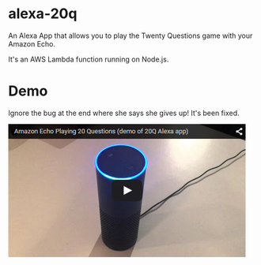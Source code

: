 # alexa-20q
An Alexa App that allows you to play the Twenty Questions game with your Amazon Echo.

It's an AWS Lambda function running on Node.js.

# Demo
Ignore the bug at the end where she says she gives up! It's been fixed.

[![Video thumbnail](https://raw.githubusercontent.com/OverloadUT/alexa-20q/master/docs/video_thumbnail.jpg)](https://www.youtube.com/watch?v=rhwcQAwKbOg)
